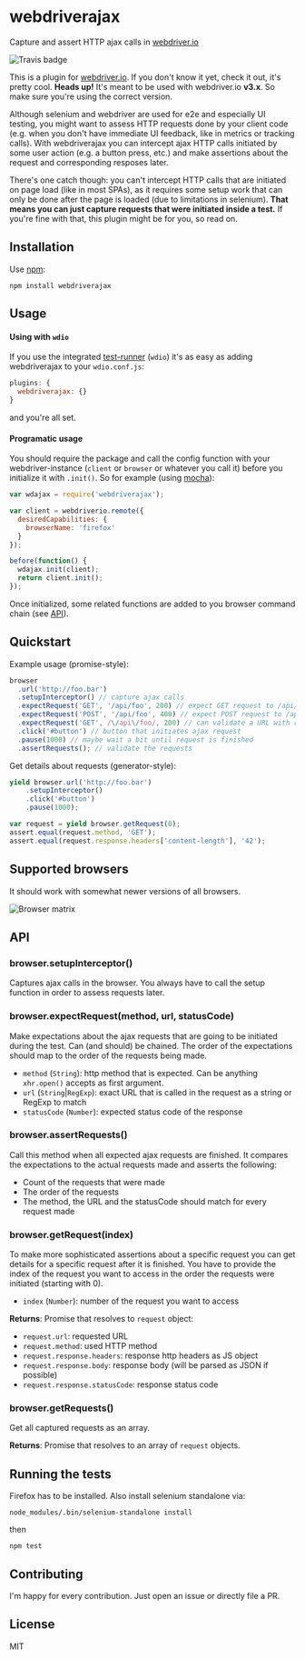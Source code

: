 # webdriverajax
Capture and assert HTTP ajax calls in [webdriver.io](http://webdriver.io/)

![Travis badge](https://travis-ci.org/chmanie/webdriverajax.svg?branch=master)

This is a plugin for [webdriver.io](http://webdriver.io/). If you don't know it yet, check it out, it's pretty cool.
**Heads up!** It's meant to be used with webdriver.io **v3.x**. So make sure you're using the correct version.

Although selenium and webdriver are used for e2e and especially UI testing, you might want to assess HTTP requests done by your client code (e.g. when you don't have immediate UI feedback, like in metrics or tracking calls). With webdriverajax you can intercept ajax HTTP calls initiated by some user action (e.g. a button press, etc.) and make assertions about the request and corresponding resposes later.

There's one catch though: you can't intercept HTTP calls that are initiated on page load (like in most SPAs), as it requires some setup work that can only be done after the page is loaded (due to limitations in selenium). **That means you can just capture requests that were initiated inside a test.** If you're fine with that, this plugin might be for you, so read on.

## Installation

Use [npm](https://npmjs.org):

```
npm install webdriverajax
```

## Usage

#### Using with `wdio`

If you use the integrated [test-runner](http://webdriver.io/guide/testrunner/gettingstarted.html) (`wdio`) it's as easy as adding webdriverajax to your `wdio.conf.js`:

```javascript
plugins: {
  webdriverajax: {}
}
```

and you're all set.

#### Programatic usage

You should require the package and call the config function with your webdriver-instance (`client` or `browser` or whatever you call it) before you initialize it with `.init()`. So for example (using [mocha](https://mochajs.org/)):

```javascript
var wdajax = require('webdriverajax');

var client = webdriverio.remote({
  desiredCapabilities: {
    browserName: 'firefox'
  }
});

before(function() {
  wdajax.init(client);
  return client.init();
});
```

Once initialized, some related functions are added to you browser command chain (see [API](#api)).

## Quickstart

Example usage (promise-style):

```javascript
browser
  .url('http://foo.bar')
  .setupInterceptor() // capture ajax calls
  .expectRequest('GET', '/api/foo', 200) // expect GET request to /api/foo with 200 statusCode
  .expectRequest('POST', '/api/foo', 400) // expect POST request to /api/foo with 400 statusCode
  .expectRequest('GET', /\/api\/foo/, 200) // can validate a URL with regex, too
  .click('#button') // button that initiates ajax request
  .pause(1000) // maybe wait a bit until request is finished
  .assertRequests(); // validate the requests
```

Get details about requests (generator-style):

```javascript
yield browser.url('http://foo.bar')
    .setupInterceptor()
    .click('#button')
    .pause(1000);

var request = yield browser.getRequest(0);
assert.equal(request.method, 'GET');
assert.equal(request.response.headers['content-length'], '42');
```

## Supported browsers

It should work with somewhat newer versions of all browsers.

![Browser matrix](https://saucelabs.com/browser-matrix/webdriverajax.svg)

## API

### browser.setupInterceptor()

Captures ajax calls in the browser. You always have to call the setup function in order to assess requests later.

### browser.expectRequest(method, url, statusCode)

Make expectations about the ajax requests that are going to be initiated during the test. Can (and should) be chained. The order of the expectations should map to the order of the requests being made.

* `method` (`String`): http method that is expected. Can be anything `xhr.open()` accepts as first argument.
* `url` (`String`|`RegExp`): exact URL that is called in the request as a string or RegExp to match
* `statusCode` (`Number`): expected status code of the response

### browser.assertRequests()

Call this method when all expected ajax requests are finished. It compares the expectations to the actual requests made and asserts the following:

- Count of the requests that were made
- The order of the requests
- The method, the URL and the statusCode should match for every request made

### browser.getRequest(index)

To make more sophisticated assertions about a specific request you can get details for a specific request after it is finished. You have to provide the index of the request you want to access in the order the requests were initiated (starting with 0).

* `index` (`Number`): number of the request you want to access

**Returns**: Promise that resolves to `request` object:

* `request.url`: requested URL
* `request.method`: used HTTP method
* `request.response.headers`: response http headers as JS object
* `request.response.body`: response body (will be parsed as JSON if possible)
* `request.response.statusCode`: response status code

### browser.getRequests()

Get all captured requests as an array.

**Returns**: Promise that resolves to an array of `request` objects.

## Running the tests

Firefox has to be installed. Also install selenium standalone via:

```
node_modules/.bin/selenium-standalone install
```

then

```
npm test
```

## Contributing

I'm happy for every contribution. Just open an issue or directly file a PR.

## License

MIT
